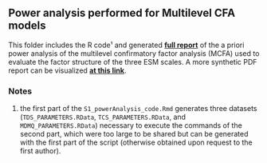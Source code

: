 ## Power analysis performed for Multilevel CFA models

This folder includes the R code&sup1; and generated **[full report](https://Luca-Menghini.github.io/ESMscales-workplaceStress/S1_PowerAnalysis/S1_powerAnalysis_fullReport.html)** of the a priori power analysis of the multilevel confirmatory factor analysis (MCFA) used to evaluate the factor structure of the three ESM scales. A more synthetic PDF report can be visualized **[at this link](https://Luca-Menghini.github.io/ESMscales-workplaceStress/S1_PowerAnalysis/S1_powerAnalysis_shortReport.pdf)**.

### Notes

1. the first part of the `S1_powerAnalysis_code.Rmd` generates three datasets (`TDS_PARAMETERS.RData`, `TCS_PARAMETERS.RData`, and `MDMQ_PARAMETERS.RData`) necessary to execute the commands of the second part, which were too large to be shared but can be generated with the first part of the script (otherwise obtained upon request to the first author).
